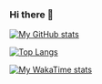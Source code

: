 ### Hi there 👋

<!--
**lorenzobilli/lorenzobilli** is a ✨ _special_ ✨ repository because its `README.md` (this file) appears on your GitHub profile.

Here are some ideas to get you started:

- 🔭 I’m currently working on ...
- 🌱 I’m currently learning ...
- 👯 I’m looking to collaborate on ...
- 🤔 I’m looking for help with ...
- 💬 Ask me about ...
- 📫 How to reach me: ...
- 😄 Pronouns: ...
- ⚡ Fun fact: ...
-->

[![My GitHub stats](https://github-readme-stats.vercel.app/api?username=lorenzobilli)](https://github.com/anuraghazra/github-readme-stats)

[![Top Langs](https://github-readme-stats.vercel.app/api/top-langs/?username=lorenzobilli)](https://github.com/anuraghazra/github-readme-stats)

[![My WakaTime stats](https://github-readme-stats.vercel.app/api/wakatime?username=lorenzobilli)](https://github.com/anuraghazra/github-readme-stats)

